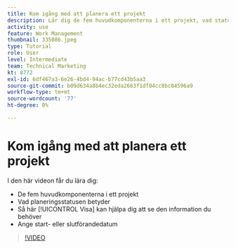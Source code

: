 ```yaml
---
title: Kom igång med att planera ett projekt
description: Lär dig de fem huvudkomponenterna i ett projekt, vad statusen innebär, hur en [!UICONTROL Visa] kan hjälpa dig att se relevant information och hur du ställer in start- eller förfallodatum.
activity: use
feature: Work Management
thumbnail: 335086.jpeg
type: Tutorial
role: User
level: Intermediate
team: Technical Marketing
kt: 8772
exl-id: 6df467a3-6e26-4bd4-94ac-b77cd43b5aa3
source-git-commit: b09d634a8b4ec32eda2663f1df04cc8bc04596a9
workflow-type: tm+mt
source-wordcount: '77'
ht-degree: 0%

---
```


# Kom igång med att planera ett projekt

I den här videon får du lära dig:

* De fem huvudkomponenterna i ett projekt
* Vad planeringsstatusen betyder
* Så här [!UICONTROL Visa] kan hjälpa dig att se den information du behöver
* Ange start- eller slutförandedatum

>[!VIDEO](https://video.tv.adobe.com/v/335086/?quality=12)
